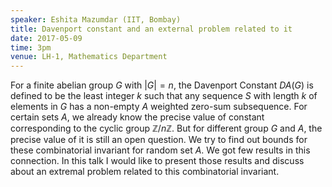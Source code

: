 ```yaml
---
speaker: Eshita Mazumdar (IIT, Bombay)
title: Davenport constant and an external problem related to it
date: 2017-05-09
time: 3pm
venue: LH-1, Mathematics Department
---
```



For a finite abelian group $G$ with $|G| = n$, the Davenport
Constant $DA(G)$ is defined to be the least integer $k$ such that any sequence
$S$ with length $k$ of elements in $G$ has a non-empty $A$ weighted zero-sum
subsequence. For certain sets $A$, we already know the precise value of
constant corresponding to the cyclic group $\mathbb{Z} / n \mathbb{Z}$.
But for different group $G$
and $A$, the precise value of it is still an open question. We try to find
out bounds for these combinatorial invariant for random set $A$. We got few
results in this connection. In this talk I would like to present those
results and discuss about an extremal problem related to this
combinatorial invariant.
